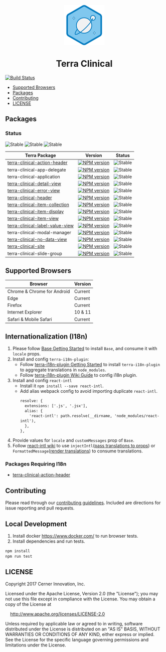 <!-- Logo -->
<p align="center">
  <img height="128" width="128" src="https://github.com/cerner/terra-clinical/raw/master/terra.png">
</p>

<!-- Name -->
<h1 align="center">
  Terra Clinical
</h1>

[![Build Status](https://travis-ci.org/cerner/terra-clinical.svg?branch=master)](https://travis-ci.org/cerner/terra-clinical)

- [Supported Browsers](#supported-browsers)
- [Packages](#packages)
- [Contributing](#contributing)
- [LICENSE](#license)

## Packages

### Status
![Stable](https://img.shields.io/badge/status-Stable-brightgreen.svg)
![Stable](https://img.shields.io/badge/status-Beta-orange.svg)
![Stable](https://img.shields.io/badge/status-Deprecated-lightgrey.svg)


| Terra Package      | Version | Status |
|--------------------|---------|--------|
| [terra-clinical-action-header](https://github.com/cerner/terra-clinical/tree/master/packages/terra-clinical-action-header) | [![NPM version](http://img.shields.io/npm/v/terra-clinical-action-header.svg)](https://www.npmjs.org/package/terra-clinical-action-header) | ![Stable](https://img.shields.io/badge/status-Stable-brightgreen.svg)|
| terra-clinical-app-delegate |[![NPM version](http://img.shields.io/npm/v/terra-clinical-app-delegate.svg)](https://www.npmjs.org/package/terra-clinical-app-delegate) | ![Stable](https://img.shields.io/badge/status-Deprecated-lightgrey.svg)|
| terra-clinical-application |[![NPM version](http://img.shields.io/npm/v/terra-clinical-application.svg)](https://www.npmjs.org/package/terra-clinical-application) | ![Stable](https://img.shields.io/badge/status-Deprecated-lightgrey.svg)|
| [terra-clinical-detail-view](https://github.com/cerner/terra-clinical/tree/master/packages/terra-clinical-detail-view) | [![NPM version](http://img.shields.io/npm/v/terra-clinical-detail-view.svg)](https://www.npmjs.org/package/terra-clinical-detail-view) | ![Stable](https://img.shields.io/badge/status-Stable-brightgreen.svg) |
| [terra-clinical-error-view](https://github.com/cerner/terra-clinical/tree/master/packages/terra-clinical-error-view) | [![NPM version](http://img.shields.io/npm/v/terra-clinical-error-view.svg)](https://www.npmjs.org/package/terra-clinical-error-view) | ![Stable](https://img.shields.io/badge/status-Deprecated-lightgrey.svg)|
| [terra-clinical-header](https://github.com/cerner/terra-clinical/tree/master/packages/terra-clinical-header) | [![NPM version](http://img.shields.io/npm/v/terra-clinical-header.svg)](https://www.npmjs.org/package/terra-clinical-header) | ![Stable](https://img.shields.io/badge/status-Stable-brightgreen.svg) |
| [terra-clinical-item-collection](https://github.com/cerner/terra-clinical/tree/master/packages/terra-clinical-item-collection) | [![NPM version](http://img.shields.io/npm/v/terra-clinical-item-collection.svg)](https://www.npmjs.org/package/terra-clinical-item-collection) | ![Stable](https://img.shields.io/badge/status-Stable-brightgreen.svg) |
| [terra-clinical-item-display](https://github.com/cerner/terra-clinical/tree/master/packages/terra-clinical-item-display)  | [![NPM version](http://img.shields.io/npm/v/terra-clinical-item-display.svg)](https://www.npmjs.org/package/terra-clinical-item-display) | ![Stable](https://img.shields.io/badge/status-Stable-brightgreen.svg) |
| [terra-clinical-item-view](https://github.com/cerner/terra-clinical/tree/master/packages/terra-clinical-item-view) | [![NPM version](http://img.shields.io/npm/v/terra-clinical-item-view.svg)](https://www.npmjs.org/package/terra-clinical-item-view) | ![Stable](https://img.shields.io/badge/status-Stable-brightgreen.svg) |
| [terra-clinical-label-value-view](https://github.com/cerner/terra-clinical/tree/master/packages/terra-clinical-label-value-view) | [![NPM version](http://img.shields.io/npm/v/terra-clinical-label-value-view.svg)](https://www.npmjs.org/package/terra-clinical-label-value-view) | ![Stable](https://img.shields.io/badge/status-Stable-brightgreen.svg) |
| terra-clinical-modal-manager |[![NPM version](http://img.shields.io/npm/v/terra-clinical-modal-manager.svg)](https://www.npmjs.org/package/terra-clinical-modal-manager) | ![Stable](https://img.shields.io/badge/status-Deprecated-lightgrey.svg)|
| [terra-clinical-no-data-view](https://github.com/cerner/terra-clinical/tree/master/packages/terra-clinical-no-data-view) | [![NPM version](http://img.shields.io/npm/v/terra-clinical-no-data-view.svg)](https://www.npmjs.org/package/terra-clinical-no-data-view) | ![Stable](https://img.shields.io/badge/status-Deprecated-lightgrey.svg)|
| [terra-clinical-site](https://github.com/cerner/terra-clinical/tree/master/packages/terra-clinical-site) |[![NPM version](http://img.shields.io/npm/v/terra-clinical-site.svg)](https://www.npmjs.org/package/terra-clinical-site) | ![Stable](https://img.shields.io/badge/status-Stable-brightgreen.svg)|
| terra-clinical-slide-group |[![NPM version](http://img.shields.io/npm/v/terra-clinical-slide-group.svg)](https://www.npmjs.org/package/terra-clinical-slide-group) | ![Stable](https://img.shields.io/badge/status-Deprecated-lightgrey.svg)|


## Supported Browsers

| Browser                     | Version |
|-----------------------------|---------|
| Chrome & Chrome for Android | Current |
| Edge                        | Current |
| Firefox                     | Current |
| Internet Explorer           | 10 & 11 |
| Safari & Mobile Safari      | Current |

## Internationalization (I18n)

1. Please follow [Base Getting Started](packages/terra-base/README.md#getting-started) to install `Base`, and consume it with `locale` props.
2. Install and config `terra-i18n-plugin`:
    - Follow [terra-i18n-plugin Getting Started](packages/terra-i18n-plugin#getting-started) to install `terra-i18n-plugin` to aggregate translations in `node_modules`.
    - Follow [terra-i18n-plugin Wiki Guide](https://github.com/cerner/terra-core/wiki/Terra-i18n-plugin-Guide) to config i18n plugin.
3. Install and config `react-intl`
    - Install it `npm install --save react-intl`.
    - Add alias webpack config to avoid importing duplicate `react-intl`.
        ```
        resolve: {
          extensions: ['.js', '.jsx'],
          alias: {
            'react-intl': path.resolve(__dirname, 'node_modules/react-intl'),
          },
        },
        ```
4. Provide values for `locale` and `customMessages` prop of `Base`.
5. Follow [react-intl wiki](https://github.com/yahoo/react-intl/wiki/API) to use `injectIntl`([pass translations to props](https://github.com/cerner/terra-core/wiki/terra-i18n-Guide#pass-translated-message-as-props)) or `FormattedMessage`([render translations](https://github.com/cerner/terra-core/wiki/terra-i18n-Guide#display-transalated-message-without-default-message-fallback)) to consume translations.

### Packages Requiring I18n

- [terra-clinical-action-header](https://github.com/cerner/terra-clinical/tree/master/packages/terra-clinical-action-header)

## Contributing

Please read through our [contributing guidelines](CONTRIBUTING.md). Included are directions for issue reporting and pull requests.

## Local Development

1. Install docker https://www.docker.com/ to run browser tests.
2. Install dependencies and run tests.
```sh
npm install
npm run test
```

## LICENSE

Copyright 2017 Cerner Innovation, Inc.

Licensed under the Apache License, Version 2.0 (the "License"); you may not use this file except in compliance with the License. You may obtain a copy of the License at

&nbsp;&nbsp;&nbsp;&nbsp;http://www.apache.org/licenses/LICENSE-2.0

Unless required by applicable law or agreed to in writing, software distributed under the License is distributed on an "AS IS" BASIS, WITHOUT WARRANTIES OR CONDITIONS OF ANY KIND, either express or implied. See the License for the specific language governing permissions and limitations under the License.
